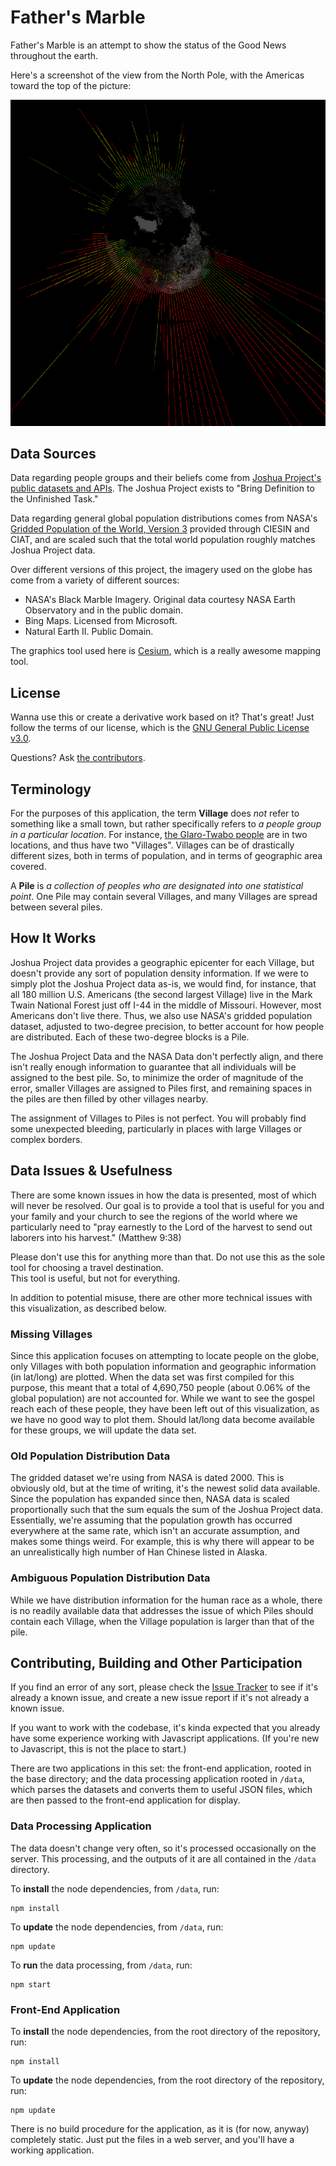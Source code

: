 # Father's Marble

Father's Marble is an attempt to show the status of the Good News throughout the earth.

Here's a screenshot of the view from the North Pole, with the Americas toward the top of the picture:   

![View of Father's Marble from the North Pole.  The Americas are toward the top of the image.](documentation/NorthPole.png)

## Data Sources

Data regarding people groups and their beliefs come from [Joshua Project's public datasets and APIs](http://joshuaproject.net/resources/datasets). 
The Joshua Project exists to "Bring Definition to the Unfinished Task."  

Data regarding general global population distributions comes from NASA's 
[Gridded Population of the World, Version 3](http://sedac.ciesin.columbia.edu/data/set/gpw-v3-population-density) 
provided through CIESIN and CIAT, and are scaled such that the total world population roughly matches Joshua Project data.  

Over different versions of this project, the imagery used on the globe has come from a variety of different sources: 

 - NASA's Black Marble Imagery.  Original data courtesy NASA Earth Observatory and in the public domain.  
 - Bing Maps.  Licensed from Microsoft. 
 - Natural Earth II. Public Domain. 
 
The graphics tool used here is [Cesium](http://cesiumjs.org), which is a really awesome mapping tool. 

## License

Wanna use this or create a derivative work based on it?  That's great!  Just follow the terms of our license, which is 
the [GNU General Public License v3.0](https://choosealicense.com/licenses/gpl-3.0/). 

Questions?  Ask [the contributors](https://github.com/jkrrv/FathersMarble/graphs/contributors). 

## Terminology

For the purposes of this application, the term __Village__ does *not* refer to something like a small town, but rather 
specifically refers to _a people group in a particular location_.  For instance, 
[the Glaro-Twabo people](http://joshuaproject.net/people_groups/11907) are in two locations, and thus have two 
"Villages".  Villages can be of drastically different sizes, both in terms of population, and in terms of geographic 
area covered. 

A __Pile__ is _a collection of peoples who are designated into one statistical point_.  One Pile may contain several 
Villages, and many Villages are spread between several piles. 

## How It Works

Joshua Project data provides a geographic epicenter for each Village, but doesn't provide any sort of population density 
information.  If we were to simply plot the Joshua Project data as-is, we would find, for instance, that all 180 million 
U.S. Americans (the second largest Village) live in the Mark Twain National Forest just off I-44 in the middle of 
Missouri.  However, most Americans don't live there.  Thus, we also use NASA's gridded population dataset, adjusted to 
two-degree precision, to better account for how people are distributed.  Each of these two-degree blocks is a Pile.

The Joshua Project Data and the NASA Data don't perfectly align, and there isn't really enough information to guarantee 
that all individuals will be assigned to the best pile.  So, to minimize the order of magnitude of the error, smaller 
Villages are assigned to Piles first, and remaining spaces in the piles are then filled by other villages nearby.  

The assignment of Villages to Piles is not perfect.  You will probably find some unexpected bleeding, particularly in 
places with large Villages or complex borders.  

## Data Issues & Usefulness

There are some known issues in how the data is presented, most of which will never be resolved.  Our goal is to provide 
a tool that is useful for you and your family and your church to see the regions of the world where we particularly need
to "pray earnestly to the Lord of the harvest to send out laborers into his harvest." (Matthew 9:38)  

Please don't use this for anything more than that.  Do not use this as the sole tool for choosing a travel destination.  
This tool is useful, but not for everything.  

In addition to potential misuse, there are other more technical issues with this visualization, as described below. 

### Missing Villages

Since this application focuses on attempting to locate people on the globe, only Villages with both population 
information and geographic information (in lat/long) are plotted.  When the data set was first compiled for this 
purpose, this meant that a total of 4,690,750 people (about 0.06% of the global population) are not accounted for. 
While we want to see the gospel reach each of these people, they have been left out of this visualization, as we have no 
good way to plot them.  Should lat/long data become available for these groups, we will update the data set. 
 
### Old Population Distribution Data

The gridded dataset we're using from NASA is dated 2000.  This is obviously old, but at the time of writing, it's the 
newest solid data available.  Since the population has expanded since then, NASA data is scaled proportionally such that
the sum equals the sum of the Joshua Project data.  Essentially, we're assuming that the population growth has occurred 
everywhere at the same rate, which isn't an accurate assumption, and makes some things weird.  For example, this is why
there will appear to be an unrealistically high number of Han Chinese listed in Alaska. 

### Ambiguous Population Distribution Data

While we have distribution information for the human race as a whole, there is no readily available data that addresses 
the issue of which Piles should contain each Village, when the Village population is larger than that of the pile. 

## Contributing, Building and Other Participation

If you find an error of any sort, please check the [Issue Tracker](https://github.com/jkrrv/fathersmarble/issues) to see 
if it's already a known issue, and create a new issue report if it's not already a known issue. 

If you want to work with the codebase, it's kinda expected that you already have some experience working with Javascript
applications.  (If you're new to Javascript, this is not the place to start.)  

There are two applications in this set: the front-end application, rooted in the base directory; and the data processing 
application rooted in `/data`, which parses the datasets and converts them to useful JSON files, which are then passed 
to the front-end application for display.

### Data Processing Application

The data doesn't change very often, so it's processed occasionally on the server.  This processing, and the outputs of 
it are all contained in the `/data` directory.  

To __install__ the node dependencies, from `/data`, run:

	npm install
	
To __update__ the node dependencies, from `/data`, run:

	npm update

To __run__ the data processing, from `/data`, run:

	npm start


### Front-End Application

To __install__ the node dependencies, from the root directory of the repository, run:

	npm install
	
To __update__ the node dependencies, from the root directory of the repository, run:

	npm update
	
There is no build procedure for the application, as it is (for now, anyway) completely static.  Just put the files in a
web server, and you'll have a working application. 

